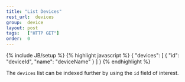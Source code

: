 ```yaml
---
title: "List Devices"
rest_url:  devices
group:  device
layout: post
tags:   ["HTTP GET"]
order:  0
---
```

{% include JB/setup %}
{% highlight javascript %}
{
    "devices": [
        { 
            "id":   "deviceId", 
            "name": "deviceName" 
        }
    ]
}
{% endhighlight %}

The `devices` list can be indexed further by using the `id` field of interest.